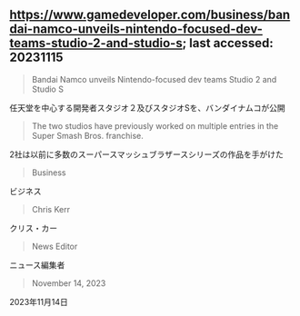 ## https://www.gamedeveloper.com/business/bandai-namco-unveils-nintendo-focused-dev-teams-studio-2-and-studio-s; last accessed: 20231115

> Bandai Namco unveils Nintendo-focused dev teams Studio 2 and Studio S

任天堂を中心する開発者スタジオ２及びスタジオSを、バンダイナムコが公開

> The two studios have previously worked on multiple entries in the Super Smash Bros. franchise.

2社は以前に多数のスーパースマッシュブラザースシリーズの作品を手がけた

> Business

ビジネス

> Chris Kerr

クリス・カー

> News Editor

ニュース編集者

> November 14, 2023

2023年11月14日
